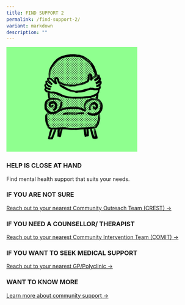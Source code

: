 ```yaml
---
title: FIND SUPPORT 2
permalink: /find-support-2/
variant: markdown
description: ""
---
```

![](/images/Webpage%20assets/find_support_hero.png)

### **HELP IS CLOSE AT HAND**
<p style="margin-top:0px;">Find mental health support that suits your needs.</p>

### **IF YOU ARE NOT SURE**
<p style="margin-top:0px;"><a target="_blank" href="https://mindline.sg/youth/mental-health-service-providers/search?type=enquiry-support">Reach out to your nearest Community Outreach Team (CREST) →</a></p>

### **IF YOU NEED A COUNSELLOR/ THERAPIST**
<p style="margin-top:0px;"><a target="_blank" href="https://mindline.sg/youth/mental-health-service-providers/search?type=therapy-counselling">Reach out to your nearest Community Intervention Team (COMIT) →</a></p>

### **IF YOU WANT TO SEEK MEDICAL SUPPORT**
<p style="margin-top:0px;"><a target="_blank" href="https://mindline.sg/youth/mental-health-service-providers/search?type=medical-advice">Reach out to your nearest GP/Polyclinic →</a></p>

### **WANT TO KNOW MORE**
<p style="margin-top:0px;"><a target="_blank" href="/resources">Learn more about community support →</a></p>